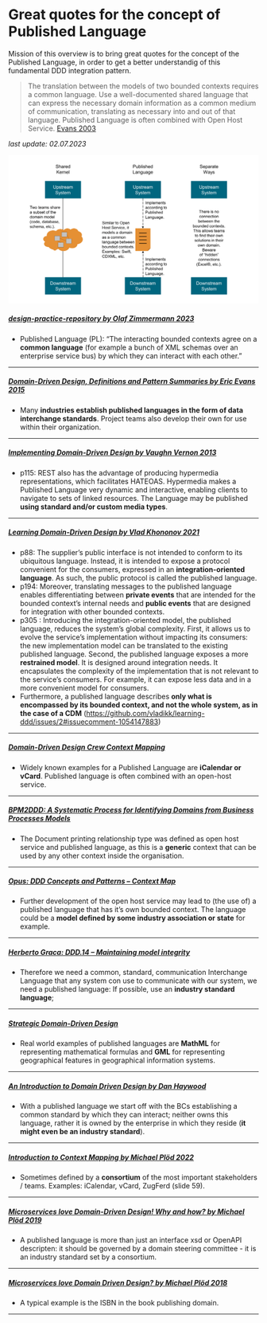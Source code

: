 # Great quotes for the concept of Published Language 

Mission of this overview is to bring great quotes for the concept of the Published Language, in order to get a better understandig of this fundamental DDD integration pattern.

> The translation between the models of two bounded contexts requires a common language. Use a well-documented shared language that can express the necessary domain information as a common medium of communication, translating as necessary into and out of that language. Published Language is often combined with Open Host Service. [Evans 2003](https://pubs.opengroup.org/architecture/o-aa-standard/DDD-strategic-patterns.html#_midway_patterns)

*last update: 02.07.2023*


![Publishedlanguage](./img/ddd-midway-patterns.png)

##### [design-practice-repository by Olaf Zimmermann 2023](https://socadk.github.io/design-practice-repository/activities/DPR-StrategicDDD.html)
* Published Language (PL): “The interacting bounded contexts agree on a **common language** (for example a bunch of XML schemas over an enterprise service bus) by which they can interact with each other.”

___

##### [Domain-Driven Design, Definitions and Pattern Summaries by Eric Evans 2015](https://www.domainlanguage.com/wp-content/uploads/2016/05/DDD_Reference_2015-03.pdf)
* Many **industries establish	published	languages	in the form	of data interchange standards**. Project teams also develop their own for use within their organization.

___

##### [Implementing Domain-Driven Design by Vaughn Vernon 2013](https://ptgmedia.pearsoncmg.com/images/9780321834577/samplepages/0321834577.pdf)
* p115:  REST also has the advantage of producing hypermedia representations, which facilitates HATEOAS. Hypermedia makes a Published Language very dynamic and interactive, enabling clients to navigate to sets of linked resources. The Language may be published **using standard and/or custom media types**. 

___

##### [Learning Domain-Driven Design by Vlad Khononov 2021](https://www.amazon.com/Learning-Domain-Driven-Design-Aligning-Architecture/dp/1098100131)
* p88: The supplier’s public interface is not intended to conform to its ubiquitous language. Instead, it is intended to expose a protocol convenient for the consumers, expressed in an **integration-oriented language**. As such, the public protocol is called the published language. 
* p194: Moreover, translating messages to the published language enables differentiating between **private events** that are intended for the bounded context’s internal needs and **public events** that are designed for integration with other bounded contexts. 
* p305 : Introducing the integration-oriented model, the published language, reduces the system’s global complexity. First, it allows us to evolve the service’s implementation without impacting its consumers: the new implementation model can be translated to the existing published language. Second, the published language exposes a more **restrained model**. It is designed around integration needs. It encapsulates the complexity of the implementation that is not relevant to the service’s consumers. For example, it can expose less data and in a more convenient model for consumers. 
* Furthermore, a published language describes **only what is encompassed by its bounded context, and not the whole system, as in the case of a CDM** (https://github.com/vladikk/learning-ddd/issues/2#issuecomment-1054147883)

___

##### [Domain-Driven Design Crew Context Mapping](https://github.com/ddd-crew/context-mapping)
* Widely known examples for a Published Language are **iCalendar or vCard**. Published language is often combined with an open-host service.

___

##### [BPM2DDD: A Systematic Process for Identifying Domains from Business Processes Models](https://www.mdpi.com/2674-113X/1/4/18/htm)
* The Document printing relationship type was defined as open host service and published language, as this is a **generic** context that can be used by any other context inside the organisation.

___

##### [Opus: DDD Concepts and Patterns – Context Map](https://opus.ch/ddd-concepts-and-patterns-context-map/)
* Further development of the open host service may lead to (the use of) a published language that has it’s own bounded context. The language could be a **model defined by some industry association or state** for example.

___

##### [Herberto Graca: DDD.14 – Maintaining model integrity](https://herbertograca.com/2016/02/05/ddd-14-maintaining-model-integrity/)
* Therefore we need a common, standard, communication Interchange Language that any system con use to communicate with our system, we need a published language:
If possible, use an **industry standard language**;

___

##### [Strategic Domain-Driven Design](https://dev.to/peholmst/strategic-domain-driven-design-3e87)
* Real world examples of published languages are **MathML** for representing mathematical formulas and **GML** for representing geographical features in geographical information systems.

___

##### [An Introduction to Domain Driven Design by Dan Haywood](https://www.methodsandtools.com/archive/archive.php?id=97)
* With a published language we start off with the BCs establishing a common standard by which they can interact; neither owns this language, rather it is owned by the enterprise in which they reside (**it might even be an industry standard**).

___

##### [Introduction to Context Mapping by Michael Plöd 2022](https://www.innoq.com/de/talks/2022/06/introduction-to-context-mapping-ddd-europe-2022/)
* Sometimes defined by a **consortium** of the most important stakeholders / teams. Examples: iCalendar, vCard, ZugFerd (slide 59).

___

##### [Microservices love Domain-Driven Design! Why and how? by Michael Plöd 2019](https://youtu.be/E6zhkC58XQ8?t=2687)
* A published language is more than just an interface xsd or OpenAPI descripten: it should be governed by a domain steering committee - it is an industry standard set by a consortium.

___

##### [Microservices love Domain Driven Design? by Michael Plöd 2018](https://www.youtube.com/watch?v=1eP7o2YpweA&t=1305s)
* A typical example is the ISBN in the book publishing domain.

___
